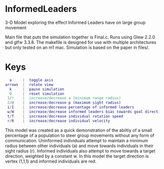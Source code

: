 # InformedLeaders
3-D Model exploring the effect Informed Leaders have on large group movement

Main file that puts the simulation together is Final.c. Runs using Glew 2.2.0 and glfw 3.3.8. 
The makefile is designed for use with multiple architectures but only tested on an m1 mac. 
Simulation is based on the paper in files/.

# Keys
```  m     |  switch between modes
  a     |  toggle axis
arrows  |  rotate view
  k     |  pause simulation
  0     |  reset simulation
 1/!    |  increase/decrease a (minimum range radius)
 2/@    |  increase/decrease p (maximum sight radius)
 i/I    |  increase/decrease percentage of informed leaders
 w/W    |  increase/decrease informed leaders bias towards goal direction
 t/T    |  increase/decrease individual rotation speed
 r/R    |  increase/decrease individual velocity
```


 This model was created as a quick demonstration of the abiltiy of a small percentage of a population to steer group movements without any form of communication. 
 Uninformed individuals attempt to maintain a minimum radius between other individuals (a) and move towards individuals in their sight radius (r). Informed individuals
 also attempt to move towards a target direction, weighted by a constant w. In this model the target direction is vertex (1,1,1) and informed individuals are red. 
 
 

